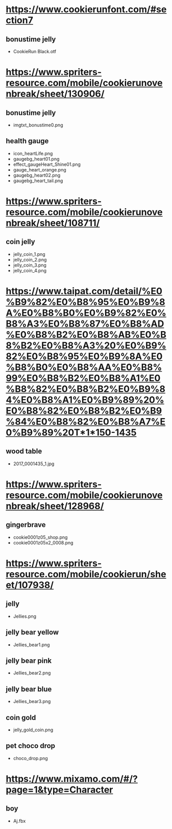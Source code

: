 # https://www.cookierunfont.com/#section7
## bonustime jelly
- CookieRun Black.otf

# https://www.spriters-resource.com/mobile/cookierunovenbreak/sheet/130906/
## bonustime jelly
- imgtxt_bonustime0.png

## health gauge
- icon_heartLife.png
- gaugebg_heart01.png
- effect_gaugeHeart_Shine01.png
- gauge_heart_orange.png
- gaugebg_heart02.png
- gaugebg_heart_tail.png

# https://www.spriters-resource.com/mobile/cookierunovenbreak/sheet/108711/
## coin jelly
- jelly_coin_1.png
- jelly_coin_2.png
- jelly_coin_3.png
- jelly_coin_4.png

# https://www.taipat.com/detail/%E0%B9%82%E0%B8%95%E0%B9%8A%E0%B8%B0%E0%B9%82%E0%B8%A3%E0%B8%87%E0%B8%AD%E0%B8%B2%E0%B8%AB%E0%B8%B2%E0%B8%A3%20%E0%B9%82%E0%B8%95%E0%B9%8A%E0%B8%B0%E0%B8%AA%E0%B8%99%E0%B8%B2%E0%B8%A1%E0%B8%82%E0%B8%B2%E0%B9%84%E0%B8%A1%E0%B9%89%20%E0%B8%82%E0%B8%B2%E0%B9%84%E0%B8%82%E0%B8%A7%E0%B9%89%20T*1*150-1435
## wood table
- 2017_0001435_1.jpg

# https://www.spriters-resource.com/mobile/cookierunovenbreak/sheet/128968/
## gingerbrave
- cookie0001z05_shop.png
- cookie0001z05x2_0008.png

# https://www.spriters-resource.com/mobile/cookierun/sheet/107938/
## jelly
- Jellies.png
## jelly bear yellow
- Jellies_bear1.png
## jelly bear pink
- Jellies_bear2.png
## jelly bear blue
- Jellies_bear3.png
## coin gold
- jelly_gold_coin.png
## pet choco drop
- choco_drop.png

# https://www.mixamo.com/#/?page=1&type=Character
## boy
- Aj.fbx



